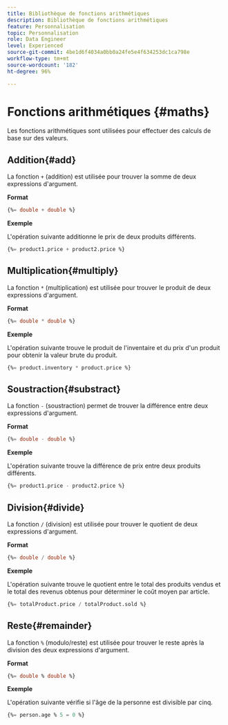 ```yaml
---
title: Bibliothèque de fonctions arithmétiques
description: Bibliothèque de fonctions arithmétiques
feature: Personnalisation
topic: Personnalisation
role: Data Engineer
level: Experienced
source-git-commit: 4be1d6f4034a0bb0a24fe5e4f634253dc1ca798e
workflow-type: tm+mt
source-wordcount: '182'
ht-degree: 96%

---
```


# Fonctions arithmétiques  {#maths}

Les fonctions arithmétiques sont utilisées pour effectuer des calculs de base sur des valeurs.

## Addition{#add}

La fonction `+` (addition) est utilisée pour trouver la somme de deux expressions d&#39;argument.

**Format**

```sql
{%= double + double %}
```

**Exemple**

L&#39;opération suivante additionne le prix de deux produits différents.

```sql
{%= product1.price + product2.price %}
```

## Multiplication{#multiply}

La fonction `*` (multiplication) est utilisée pour trouver le produit de deux expressions d&#39;argument.

**Format**

```sql
{%= double * double %}
```

**Exemple**

L&#39;opération suivante trouve le produit de l&#39;inventaire et du prix d&#39;un produit pour obtenir la valeur brute du produit.

```sql
{%= product.inventory * product.price %}
```

## Soustraction{#substract}

La fonction `-` (soustraction) permet de trouver la différence entre deux expressions d&#39;argument.

**Format**

```sql
{%= double - double %}
```

**Exemple**

L&#39;opération suivante trouve la différence de prix entre deux produits différents.

```sql
{%= product1.price - product2.price %}
```

## Division{#divide}

La fonction `/` (division) est utilisée pour trouver le quotient de deux expressions d&#39;argument.

**Format**

```sql
{%= double / double %}
```

**Exemple**

L&#39;opération suivante trouve le quotient entre le total des produits vendus et le total des revenus obtenus pour déterminer le coût moyen par article.

```sql
{%= totalProduct.price / totalProduct.sold %}
```

## Reste{#remainder}

La fonction `%` (modulo/reste) est utilisée pour trouver le reste après la division des deux expressions d&#39;argument.

**Format**

```sql
{%= double % double %}
```

**Exemple**

L&#39;opération suivante vérifie si l&#39;âge de la personne est divisible par cinq.

```sql
{%= person.age % 5 = 0 %}
```
